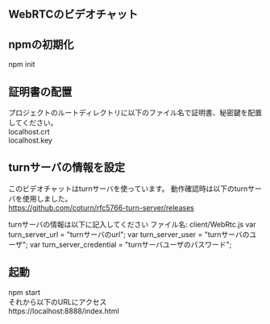 ## WebRTCのビデオチャット

## npmの初期化
npm init   

## 証明書の配置
プロジェクトのルートディレクトリに以下のファイル名で証明書、秘密鍵を配置してください。    
localhost.crt    
localhost.key

## turnサーバの情報を設定
このビデオチャットはturnサーバを使っています。
動作確認時は以下のturnサーバを使用しました。    
https://github.com/coturn/rfc5766-turn-server/releases    

turnサーバの情報は以下に記入してください
ファイル名: client/WebRtc.js
var turn_server_url = "turnサーバのurl";
var turn_server_user = "turnサーバのユーザ";
var turn_server_credential = "turnサーバユーザのパスワード";


## 起動
npm start    
それから以下のURLにアクセス    
https://localhost:8888/index.html
